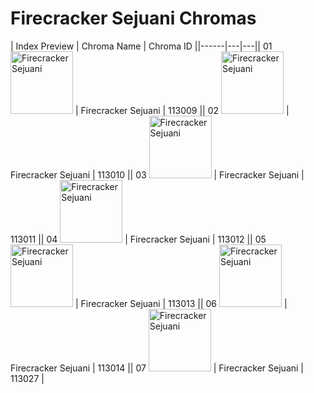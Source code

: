 # Firecracker Sejuani Chromas

| Index  Preview | Chroma Name | Chroma ID ||------|---|---|| 01  <img src='https://raw.communitydragon.org/latest/plugins/rcp-be-lol-game-data/global/default/v1/champion-chroma-images/113/113009.png' alt='Firecracker Sejuani' width='100'> | Firecracker Sejuani | 113009 || 02  <img src='https://raw.communitydragon.org/latest/plugins/rcp-be-lol-game-data/global/default/v1/champion-chroma-images/113/113010.png' alt='Firecracker Sejuani' width='100'> | Firecracker Sejuani | 113010 || 03  <img src='https://raw.communitydragon.org/latest/plugins/rcp-be-lol-game-data/global/default/v1/champion-chroma-images/113/113011.png' alt='Firecracker Sejuani' width='100'> | Firecracker Sejuani | 113011 || 04  <img src='https://raw.communitydragon.org/latest/plugins/rcp-be-lol-game-data/global/default/v1/champion-chroma-images/113/113012.png' alt='Firecracker Sejuani' width='100'> | Firecracker Sejuani | 113012 || 05  <img src='https://raw.communitydragon.org/latest/plugins/rcp-be-lol-game-data/global/default/v1/champion-chroma-images/113/113013.png' alt='Firecracker Sejuani' width='100'> | Firecracker Sejuani | 113013 || 06  <img src='https://raw.communitydragon.org/latest/plugins/rcp-be-lol-game-data/global/default/v1/champion-chroma-images/113/113014.png' alt='Firecracker Sejuani' width='100'> | Firecracker Sejuani | 113014 || 07  <img src='https://raw.communitydragon.org/latest/plugins/rcp-be-lol-game-data/global/default/v1/champion-chroma-images/113/113027.png' alt='Firecracker Sejuani' width='100'> | Firecracker Sejuani | 113027 |